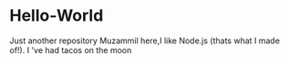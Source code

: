 # Hello-World
Just another repository
Muzammil here,I like Node.js (thats what I made of!).
I 've had tacos on the moon
